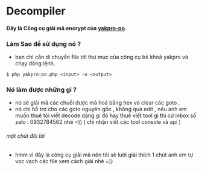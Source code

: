 # Decompiler
#### Đây là Công cụ giải mã encrypt của [yakpro-po](https://github.com/pk-fr/yakpro-po).

### Làm Sao để sử dụng nó ?
- bạn chỉ cần di chuyển file tới thư mục của công cụ bẻ khoá yakpro và chạy dòng lệnh.
```
$ php yakpro-po.php <input> -o <output>
```

### Nó làm được những gì ?
- nó sẽ giải mã các chuỗi được mã hoá bằng hex và clear các goto .
- nó chỉ hỗ trợ cho các goto nguyên gốc , không qua edit , nếu anh em muốn thuê tôi viết decode dạng gì đó hay thuê viết tool gì thì cứ inbox số zalo : 0932784562 nhé =)) ( chỉ nhận viết các tool console và api )


###### một chút đôi lời 
- hmm vì đây là công cụ giải mã nên tôi sẽ lười giải thích 1 chút anh em tự vọc vạch các file xem cách giải nhé =))
